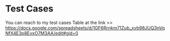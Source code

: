 
# Test Cases

You can reach to my test cases Table at the link >> https://docs.google.com/spreadsheets/d/1GF6Rrnkm71Zub_xvb98JUQ3nVqNfX4E3p8EvxO7M3AA/edit#gid=0



